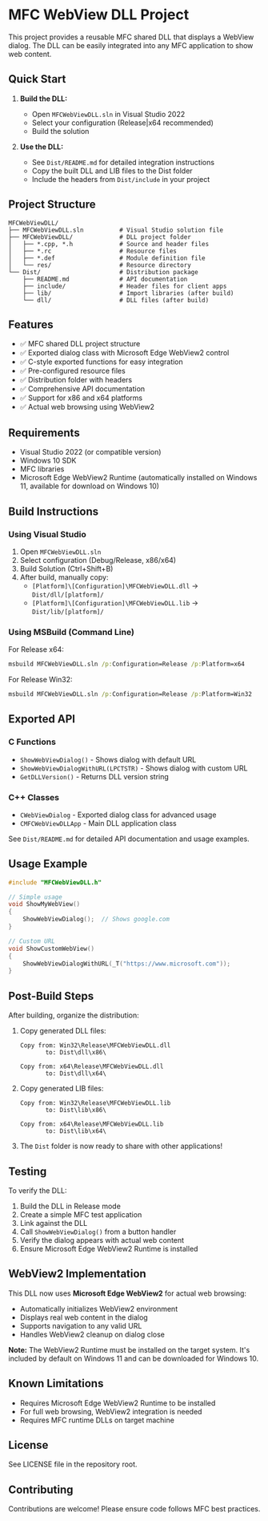 # MFC WebView DLL Project

This project provides a reusable MFC shared DLL that displays a WebView dialog. The DLL can be easily integrated into any MFC application to show web content.

## Quick Start

1. **Build the DLL:**
   - Open `MFCWebViewDLL.sln` in Visual Studio 2022
   - Select your configuration (Release|x64 recommended)
   - Build the solution

2. **Use the DLL:**
   - See `Dist/README.md` for detailed integration instructions
   - Copy the built DLL and LIB files to the Dist folder
   - Include the headers from `Dist/include` in your project

## Project Structure

```
MFCWebViewDLL/
├── MFCWebViewDLL.sln          # Visual Studio solution file
├── MFCWebViewDLL/             # DLL project folder
│   ├── *.cpp, *.h             # Source and header files
│   ├── *.rc                   # Resource files
│   ├── *.def                  # Module definition file
│   └── res/                   # Resource directory
└── Dist/                      # Distribution package
    ├── README.md              # API documentation
    ├── include/               # Header files for client apps
    ├── lib/                   # Import libraries (after build)
    └── dll/                   # DLL files (after build)
```

## Features

- ✅ MFC shared DLL project structure
- ✅ Exported dialog class with Microsoft Edge WebView2 control
- ✅ C-style exported functions for easy integration
- ✅ Pre-configured resource files
- ✅ Distribution folder with headers
- ✅ Comprehensive API documentation
- ✅ Support for x86 and x64 platforms
- ✅ Actual web browsing using WebView2

## Requirements

- Visual Studio 2022 (or compatible version)
- Windows 10 SDK
- MFC libraries
- Microsoft Edge WebView2 Runtime (automatically installed on Windows 11, available for download on Windows 10)

## Build Instructions

### Using Visual Studio

1. Open `MFCWebViewDLL.sln`
2. Select configuration (Debug/Release, x86/x64)
3. Build Solution (Ctrl+Shift+B)
4. After build, manually copy:
   - `[Platform]\[Configuration]\MFCWebViewDLL.dll` → `Dist/dll/[platform]/`
   - `[Platform]\[Configuration]\MFCWebViewDLL.lib` → `Dist/lib/[platform]/`

### Using MSBuild (Command Line)

For Release x64:
```cmd
msbuild MFCWebViewDLL.sln /p:Configuration=Release /p:Platform=x64
```

For Release Win32:
```cmd
msbuild MFCWebViewDLL.sln /p:Configuration=Release /p:Platform=Win32
```

## Exported API

### C Functions
- `ShowWebViewDialog()` - Shows dialog with default URL
- `ShowWebViewDialogWithURL(LPCTSTR)` - Shows dialog with custom URL
- `GetDLLVersion()` - Returns DLL version string

### C++ Classes
- `CWebViewDialog` - Exported dialog class for advanced usage
- `CMFCWebViewDLLApp` - Main DLL application class

See `Dist/README.md` for detailed API documentation and usage examples.

## Usage Example

```cpp
#include "MFCWebViewDLL.h"

// Simple usage
void ShowMyWebView()
{
    ShowWebViewDialog();  // Shows google.com
}

// Custom URL
void ShowCustomWebView()
{
    ShowWebViewDialogWithURL(_T("https://www.microsoft.com"));
}
```

## Post-Build Steps

After building, organize the distribution:

1. Copy generated DLL files:
   ```
   Copy from: Win32\Release\MFCWebViewDLL.dll
          to: Dist\dll\x86\

   Copy from: x64\Release\MFCWebViewDLL.dll
          to: Dist\dll\x64\
   ```

2. Copy generated LIB files:
   ```
   Copy from: Win32\Release\MFCWebViewDLL.lib
          to: Dist\lib\x86\

   Copy from: x64\Release\MFCWebViewDLL.lib
          to: Dist\lib\x64\
   ```

3. The `Dist` folder is now ready to share with other applications!

## Testing

To verify the DLL:

1. Build the DLL in Release mode
2. Create a simple MFC test application
3. Link against the DLL
4. Call `ShowWebViewDialog()` from a button handler
5. Verify the dialog appears with actual web content
6. Ensure Microsoft Edge WebView2 Runtime is installed

## WebView2 Implementation

This DLL now uses **Microsoft Edge WebView2** for actual web browsing:

- Automatically initializes WebView2 environment
- Displays real web content in the dialog
- Supports navigation to any valid URL
- Handles WebView2 cleanup on dialog close

**Note:** The WebView2 Runtime must be installed on the target system. It's included by default on Windows 11 and can be downloaded for Windows 10.

## Known Limitations

- Requires Microsoft Edge WebView2 Runtime to be installed
- For full web browsing, WebView2 integration is needed
- Requires MFC runtime DLLs on target machine

## License

See LICENSE file in the repository root.

## Contributing

Contributions are welcome! Please ensure code follows MFC best practices.
